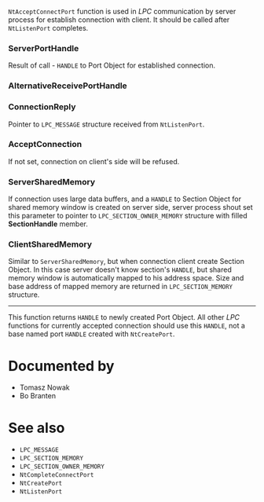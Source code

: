 `NtAcceptConnectPort` function is used in *LPC* communication by server process for establish connection with client. It should be called after `NtListenPort` completes.

### ServerPortHandle

Result of call - `HANDLE` to Port Object for established connection.

### AlternativeReceivePortHandle

### ConnectionReply

Pointer to `LPC_MESSAGE` structure received from `NtListenPort`.

### AcceptConnection

If not set, connection on client's side will be refused.

### ServerSharedMemory

If connection uses large data buffers, and a `HANDLE` to Section Object for shared memory window is created on server side, server process shout set this parameter to pointer to `LPC_SECTION_OWNER_MEMORY` structure with filled **SectionHandle** member.

### ClientSharedMemory

Similar to `ServerSharedMemory`, but when connection client create Section Object. In this case server doesn't know section's `HANDLE`, but shared memory window is automatically mapped to his address space. Size and base address of mapped memory are returned in `LPC_SECTION_MEMORY` structure.

---

This function returns `HANDLE` to newly created Port Object. All other *LPC* functions for currently accepted connection should use this `HANDLE`, not a base named port `HANDLE` created with `NtCreatePort`.

# Documented by

* Tomasz Nowak
* Bo Branten

# See also

* `LPC_MESSAGE`
* `LPC_SECTION_MEMORY`
* `LPC_SECTION_OWNER_MEMORY`
* `NtCompleteConnectPort`
* `NtCreatePort`
* `NtListenPort`
